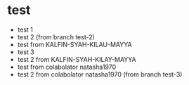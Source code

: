 # test
* test 1
* test 2 (from branch test-2)
* test from KALFIN-SYAH-KILAU-MAYYA
* test 3
* test 2 from KALFIN-SYAH-KILAY-MAYYA
* test from colabolator natasha1970
* test 2 from colabolator natasha1970 (from branch test-3)
